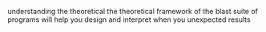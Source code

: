 understanding the theoretical the theoretical framework of the blast suite of programs will help you design and interpret when you unexpected results 
